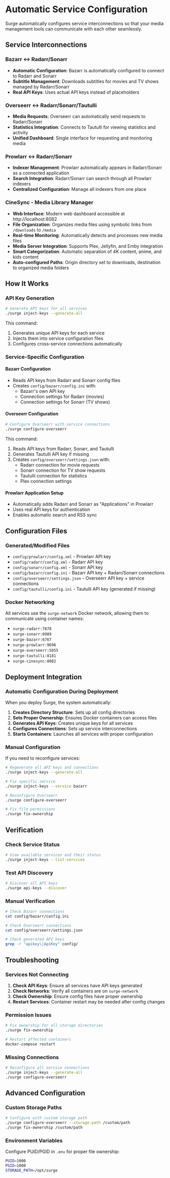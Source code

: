 # Automatic Service Configuration

Surge automatically configures service interconnections so that your media management tools can communicate with each other seamlessly.

## Service Interconnections

### Bazarr ↔ Radarr/Sonarr
- **Automatic Configuration**: Bazarr is automatically configured to connect to Radarr and Sonarr
- **Subtitle Management**: Downloads subtitles for movies and TV shows managed by Radarr/Sonarr
- **Real API Keys**: Uses actual API keys instead of placeholders

### Overseerr ↔ Radarr/Sonarr/Tautulli
- **Media Requests**: Overseerr can automatically send requests to Radarr/Sonarr
- **Statistics Integration**: Connects to Tautulli for viewing statistics and activity
- **Unified Dashboard**: Single interface for requesting and monitoring media

### Prowlarr ↔ Radarr/Sonarr
- **Indexer Management**: Prowlarr automatically appears in Radarr/Sonarr as a connected application
- **Search Integration**: Radarr/Sonarr can search through all Prowlarr indexers
- **Centralized Configuration**: Manage all indexers from one place

### CineSync - Media Library Manager
- **Web Interface**: Modern web dashboard accessible at http://localhost:8082
- **File Organization**: Organizes media files using symbolic links from `/downloads` to `/media`
- **Real-time Monitoring**: Automatically detects and processes new media files
- **Media Server Integration**: Supports Plex, Jellyfin, and Emby integration
- **Smart Categorization**: Automatic separation of 4K content, anime, and kids content
- **Auto-configured Paths**: Origin directory set to downloads, destination to organized media folders

## How It Works

### API Key Generation
```bash
# Generate API keys for all services
./surge inject-keys --generate-all
```

This command:
1. Generates unique API keys for each service
2. Injects them into service configuration files
3. Configures cross-service connections automatically

### Service-Specific Configuration

#### Bazarr Configuration
- Reads API keys from Radarr and Sonarr config files
- Creates `config/bazarr/config.ini` with:
  - Bazarr's own API key
  - Connection settings for Radarr (movies)
  - Connection settings for Sonarr (TV shows)

#### Overseerr Configuration
```bash
# Configure Overseerr with service connections
./surge configure-overseerr
```

This command:
1. Reads API keys from Radarr, Sonarr, and Tautulli
2. Generates Tautulli API key if missing
3. Creates `config/overseerr/settings.json` with:
   - Radarr connection for movie requests
   - Sonarr connection for TV show requests
   - Tautulli connection for statistics
   - Plex connection settings

#### Prowlarr Application Setup
- Automatically adds Radarr and Sonarr as "Applications" in Prowlarr
- Uses real API keys for authentication
- Enables automatic search and RSS sync

## Configuration Files

### Generated/Modified Files
- `config/prowlarr/config.xml` - Prowlarr API key
- `config/radarr/config.xml` - Radarr API key
- `config/sonarr/config.xml` - Sonarr API key
- `config/bazarr/config.ini` - Bazarr API key + Radarr/Sonarr connections
- `config/overseerr/settings.json` - Overseerr API key + service connections
- `config/tautulli/config.ini` - Tautulli API key (generated if missing)

### Docker Networking
All services use the `surge-network` Docker network, allowing them to communicate using container names:
- `surge-radarr:7878`
- `surge-sonarr:8989`
- `surge-bazarr:6767`
- `surge-prowlarr:9696`
- `surge-overseerr:5055`
- `surge-tautulli:8181`
- `surge-cinesync:8082`

## Deployment Integration

### Automatic Configuration During Deployment
When you deploy Surge, the system automatically:

1. **Creates Directory Structure**: Sets up all config directories
2. **Sets Proper Ownership**: Ensures Docker containers can access files
3. **Generates API Keys**: Creates unique keys for all services
4. **Configures Connections**: Sets up service interconnections
5. **Starts Containers**: Launches all services with proper configuration

### Manual Configuration
If you need to reconfigure services:

```bash
# Regenerate all API keys and connections
./surge inject-keys --generate-all

# Fix specific service
./surge inject-keys --service bazarr

# Reconfigure Overseerr
./surge configure-overseerr

# Fix file permissions
./surge fix-ownership
```

## Verification

### Check Service Status
```bash
# View available services and their status
./surge inject-keys --list-services
```

### Test API Discovery
```bash
# Discover all API keys
./surge api-keys --discover
```

### Manual Verification
```bash
# Check Bazarr connections
cat config/bazarr/config.ini

# Check Overseerr connections
cat config/overseerr/settings.json

# Check generated API keys
grep -r "apikey\|ApiKey" config/
```

## Troubleshooting

### Services Not Connecting
1. **Check API Keys**: Ensure all services have API keys generated
2. **Check Networks**: Verify all containers are on `surge-network`
3. **Check Ownership**: Ensure config files have proper ownership
4. **Restart Services**: Container restart may be needed after config changes

### Permission Issues
```bash
# Fix ownership for all storage directories
./surge fix-ownership

# Restart affected containers
docker-compose restart
```

### Missing Connections
```bash
# Reconfigure all service connections
./surge inject-keys --generate-all
./surge configure-overseerr
```

## Advanced Configuration

### Custom Storage Paths
```bash
# Configure with custom storage path
./surge configure-overseerr --storage-path /custom/path
./surge fix-ownership /custom/path
```

### Environment Variables
Configure PUID/PGID in `.env` for proper file ownership:
```bash
PUID=1000
PGID=1000
STORAGE_PATH=/opt/surge
```
